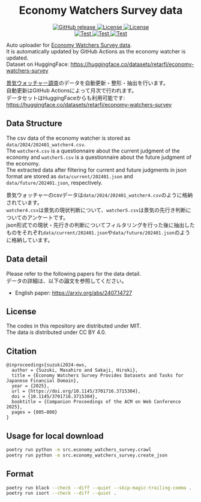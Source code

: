 <div id="top"></div>

<h1 align="center">Economy Watchers Survey data</h1>

<p align="center">
  <a href="https://github.com/retarfi/economy-watchers-survey/releases">
    <img alt="GitHub release" src="https://img.shields.io/github/v/release/retarfi/economy-watchers-survey.svg">
  </a>
  <a href="https://github.com/retarfi/economy-watchers-survey#license">
    <img alt="License" src="https://img.shields.io/badge/License_(code)-MIT-yellow">
  </a>
  <a href="https://github.com/retarfi/economy-watchers-survey/blob/main/data/LICENSE">
    <img alt="License" src="https://img.shields.io/badge/License_(data)-CC_BY_4.0-lightgrey.svg">
  </a><br>
  <a href="https://github.com/retarfi/economy-watchers-survey/actions/workflows/build-test.yml">
    <img alt="Test" src="https://github.com/retarfi/economy-watchers-survey/actions/workflows/build-test.yml/badge.svg">
  </a>
  <a href="https://github.com/retarfi/economy-watchers-survey/actions/workflows/release.yml">
    <img alt="Test" src="https://github.com/retarfi/economy-watchers-survey/actions/workflows/release.yml/badge.svg">
  </a>
  <a href="https://github.com/retarfi/economy-watchers-survey/actions/workflows/schedule.yml">
    <img alt="Test" src="https://github.com/retarfi/economy-watchers-survey/actions/workflows/schedule.yml/badge.svg">
  </a>
</p>


Auto uploader for [Economy Watchers Survey data](https://www5.cao.go.jp/keizai3/watcher-e/index-e.html).  
It is automatically updated by GitHub Actions as the economy watcher is updated.  
Dataset on HuggingFace: https://huggingface.co/datasets/retarfi/economy-watchers-survey  

[景気ウォッチャー調査](https://www5.cao.go.jp/keizai3/watcher/watcher_menu.html)のデータを自動更新・整形・抽出を行います。  
自動更新はGitHub Actionsによって月次で行われます。  
データセットはHuggingFaceからも利用可能です: https://huggingface.co/datasets/retarfi/economy-watchers-survey  


## Data Structure
The csv data of the economy watcher is stored as `data/2024/202401_watcher4.csv`.  
The `watcher4.csv` is a questionnaire about the current judgment of the economy and `watcher5.csv` is a questionnaire about the future judgment of the economy.  
The extracted data after filtering for current and future judgments in json format are stored as `data/current/202401.json` and `data/future/202401.json`, respectively.

景気ウォッチャーのcsvデータは`data/2024/202401_watcher4.csv`のように格納されています。  
`watcher4.csv`は景気の現状判断について、`watcher5.csv`は景気の先行き判断についてのアンケートです。  
json形式での現状・先行きの判断についてフィルタリングを行った後に抽出したものをそれぞれ`data/current/202401.json`や`data/future/202401.json`のように格納しています。


## Data detail
Please refer to the following papers for the data detail.    
データの詳細は、以下の論文を参照してください。

- English paper: https://arxiv.org/abs/2407.14727


## License
The codes in this repository are distributed under MIT.  
The data is distributed under CC BY 4.0.


## Citation
```
@inproceedings{suzuki2024-ews,
  author = {Suzuki, Masahiro and Sakaji, Hiroki},
  title = {Economy Watchers Survey Provides Datasets and Tasks for Japanese Financial Domain},
  year = {2025},
  url = {https://doi.org/10.1145/3701716.3715304},
  doi = {10.1145/3701716.3715304},
  booktitle = {Companion Proceedings of the ACM on Web Conference 2025},
  pages = {805–808}
}  
```


## Usage for local download
```sh
poetry run python -m src.economy_watchers_survey.crawl
poetry run python -m src.economy_watchers_survey.create_json
```


## Format
```sh
poetry run black --check --diff --quiet --skip-magic-trailing-comma .
poetry run isort --check --diff --quiet .
```
